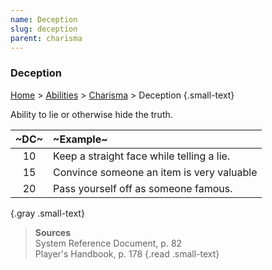 ```yaml
---
name: Deception
slug: deception
parent: charisma
---
```

### Deception
[Home](dm-operations-center) > [Abilities](abilities-menu) > [Charisma](charisma) > Deception {.small-text}

Ability to lie or otherwise hide the truth.

| ~DC~ | ~Example~                                 |
| :--: | :---------------------------------------- |
|  10  | Keep a straight face while telling a lie. |
|  15  | Convince someone an item is very valuable |
|  20  | Pass yourself off as someone famous.      |
{.gray .small-text}

> **Sources** <br/>
> System Reference Document, p. 82<br/>
> Player's Handbook, p. 178
{.read .small-text}

